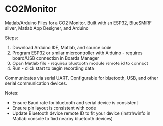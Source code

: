 # CO2Monitor
Matlab/Arduino Files for a CO2 Monitor. Built with an ESP32, BlueSMiRF silver, Matlab App Designer, and Arduino 

Steps:
1. Download Arduino IDE, Matlab, and source code
2. Program ESP32 or similar micrcontroller with Arduino - requires board/USB connection in Boards Manager
3. Open Matlab file - requires bluetooth module remote id to connect
4. Run - click start to begin recording data

Communicates via serial UART. Configurable for bluetooth, USB, and other serial communication devices. 

Notes:
 - Ensure Baud rate for bluetooth and serial device is consistent
 - Ensure pin layout is consistent with code
 - Update Bluetooth device remote ID to fit your device (instrhwinfo in Matlab console to find nearby bluetooth devices)
